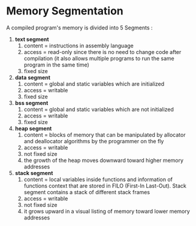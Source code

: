 # Memory Segmentation

A compiled program's memory is divided into 5 Segments :&#x20;

1. **text segment**
   1. content = instructions in assembly language
   2. access = read-only since there is no need to change code after compilation (it also allows multiple programs to run the same program in the same time)
   3. fixed size
2. **data segment**
   1. content = global and static variables which are initialized
   2. access = writable
   3. fixed size
3. **bss segment**
   1. content = global and static variables which are not initialized
   2. access = writable
   3. fixed size
4. **heap segment**
   1. content = blocks of memory that can be manipulated by allocator and deallocator algorithms by the programmer on the fly
   2. access = writable
   3. not fixed size
   4. the growth of the heap moves downward toward higher memory addresses
5. **stack segment**
   1. content = local variables inside functions and information of functions context that are stored in FILO (First-In Last-Out). Stack segment contains a stack of different stack frames
   2. access = writable
   3. not fixed size
   4. it grows upward in a visual listing of memory toward lower memory addresses

